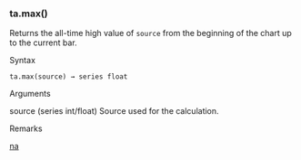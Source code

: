 ### ta.max()

Returns the all-time high value of `source` from the beginning of the chart up to the current bar.

Syntax

```
ta.max(source) → series float
```

Arguments

source (series int/float) Source used for the calculation.

Remarks

[na](#var_na)
